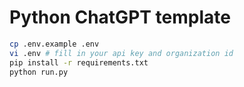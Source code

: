 # Python ChatGPT template

```sh
cp .env.example .env
vi .env # fill in your api key and organization id
pip install -r requirements.txt
python run.py
```
